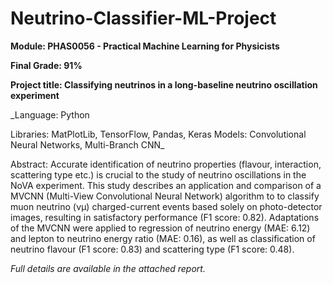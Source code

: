 # Neutrino-Classifier-ML-Project

**Module: PHAS0056 - Practical Machine Learning for Physicists**

**Final Grade: 91%**

**Project title: Classifying neutrinos in a long-baseline neutrino oscillation experiment**

_Language: Python

Libraries: MatPlotLib, TensorFlow, Pandas, Keras
Models: Convolutional Neural Networks, Multi-Branch CNN_

Abstract: Accurate identification of neutrino properties (flavour, interaction, scattering
type etc.) is crucial to the study of neutrino oscillations in the NoVA experiment. This
study describes an application and comparison of a MVCNN (Multi-View Convolutional
Neural Network) algorithm to to classify muon neutrino (νμ) charged-current events based
solely on photo-detector images, resulting in satisfactory performance (F1 score: 0.82).
Adaptations of the MVCNN were applied to regression of neutrino energy (MAE: 6.12) and
lepton to neutrino energy ratio (MAE: 0.16), as well as classification of neutrino flavour
(F1 score: 0.83) and scattering type (F1 score: 0.48).

_Full details are available in the attached report._

